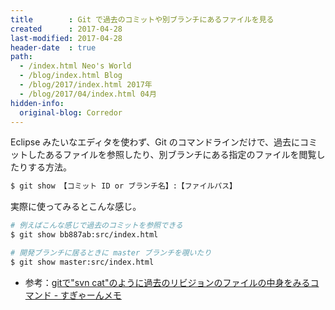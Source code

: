 ```yaml
---
title        : Git で過去のコミットや別ブランチにあるファイルを見る
created      : 2017-04-28
last-modified: 2017-04-28
header-date  : true
path:
  - /index.html Neo's World
  - /blog/index.html Blog
  - /blog/2017/index.html 2017年
  - /blog/2017/04/index.html 04月
hidden-info:
  original-blog: Corredor
---
```


Eclipse みたいなエディタを使わず、Git のコマンドラインだけで、過去にコミットしたあるファイルを参照したり、別ブランチにある指定のファイルを閲覧したりする方法。

```bash
$ git show 【コミット ID or ブランチ名】:【ファイルパス】
```

実際に使ってみるとこんな感じ。

```bash
# 例えばこんな感じで過去のコミットを参照できる
$ git show bb887ab:src/index.html

# 開発ブランチに居るときに master ブランチを覗いたり
$ git show master:src/index.html
```

- 参考：[gitで"svn cat"のように過去のリビジョンのファイルの中身をみるコマンド - すぎゃーんメモ](http://memo.sugyan.com/entry/20100725/1280027391)
